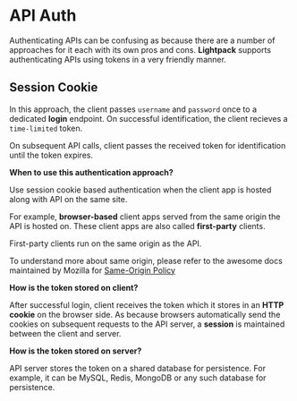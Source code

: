 # API Auth

Authenticating APIs can be confusing as because there are a number of approaches for it each
with its own pros and cons. **Lightpack** supports authenticating APIs using tokens in a very friendly manner.

## Session Cookie

In this approach, the client passes `username` and `password` once to a dedicated **login** endpoint. On successful identification, the client recieves a `time-limited` token.

On subsequent API calls, client passes the received token for identification until the token expires.

**When to use this authentication approach?**

<p class="tip">Use session cookie based authentication when the client app is hosted along with API on the same site.</p> 

For example, **browser-based** client apps served from the same origin the API is hosted on. These client apps are also called **first-party** clients.

<p class="tip">First-party clients run on the same origin as the API.</p>

To understand more about same origin, please refer to the awesome docs maintained by Mozilla for [Same-Origin Policy](https://developer.mozilla.org/en-US/docs/Web/Security/Same-origin_policy)

**How is the token stored on client?**

After successful login, client receives the token which it stores in an **HTTP cookie** on the browser side. As because browsers automatically send the cookies on subsequent requests to the API server, a **session** is maintained between the client and server.

**How is the token stored on server?**

API server stores the token on a shared database for persistence. For example, it can be MySQL, Redis, MongoDB or any such database for persistence.